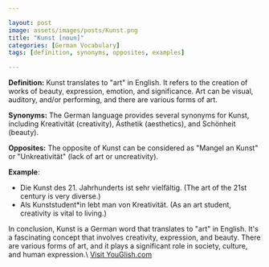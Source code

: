 ```yaml
---

layout: post
image: assets/images/posts/Kunst.png
title: "Kunst [noun]"
categories: [German Vocabulary]
tags: [definition, synonyms, opposites, examples]

---
```


**Definition:** Kunst translates to "art" in English. It refers to the creation of works of beauty, expression, emotion, and significance. Art can be visual, auditory, and/or performing, and there are various forms of art.

**Synonyms:** The German language provides several synonyms for Kunst, including Kreativität (creativity), Ästhetik (aesthetics), and Schönheit (beauty).

**Opposites:** The opposite of Kunst can be considered as "Mangel an Kunst" or "Unkreativität" (lack of art or uncreativity).

**Example**: 

- Die Kunst des 21. Jahrhunderts ist sehr vielfältig. (The art of the 21st century is very diverse.)
- Als Kunststudent*in lebt man von Kreativität. (As an art student, creativity is vital to living.)

In conclusion, Kunst is a German word that translates to "art" in English. It's a fascinating concept that involves creativity, expression, and beauty. There are various forms of art, and it plays a significant role in society, culture, and human expression.\ <a id="yg-widget-0" class="youglish-widget" data-query="Kunst" data-lang="german" data-components="8412" data-auto-start="0" data-bkg-color="theme_light" data-title="How%20to%20pronounce%20Kunst%20in%20German"  rel="nofollow" href="https://youglish.com">Visit YouGlish.com</a><script async src="https://youglish.com/public/emb/widget.js" charset="utf-8"></script>
